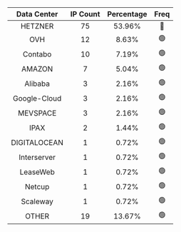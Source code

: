 | Data Center | IP Count | Percentage | Freq |
|:------------:|:--------:|:-----------:|:-----:|
| HETZNER | 75 | 53.96% | 🔴 |
| OVH | 12 | 8.63% | 🟢 |
| Contabo | 10 | 7.19% | 🟢 |
| AMAZON | 7 | 5.04% | 🟢 |
| Alibaba | 3 | 2.16% | 🟢 |
| Google-Cloud | 3 | 2.16% | 🟢 |
| MEVSPACE | 3 | 2.16% | 🟢 |
| IPAX | 2 | 1.44% | 🟢 |
| DIGITALOCEAN | 1 | 0.72% | 🟢 |
| Interserver | 1 | 0.72% | 🟢 |
| LeaseWeb | 1 | 0.72% | 🟢 |
| Netcup | 1 | 0.72% | 🟢 |
| Scaleway | 1 | 0.72% | 🟢 |
| OTHER | 19 | 13.67% | 🟢 |